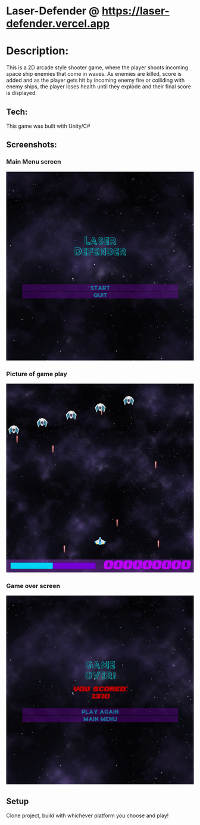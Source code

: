 # Laser-Defender @ https://laser-defender.vercel.app

# Description:

This is a 2D arcade style shooter game, where the player shoots incoming space ship enemies that come in waves. As enemies are killed, score is added and as the player gets hit by incoming enemy fire or colliding with enemy ships, the player loses health until they explode and their final score is displayed.

## Tech:

This game was built with Unity/C#

## Screenshots:

### Main Menu screen

!["Screenshot of URLs page"](https://github.com/mphbo/Laser-Defender/blob/master/docs/3.png?raw=true)

### Picture of game play

!["Screenshot of URLs page"](https://github.com/mphbo/Laser-Defender/blob/master/docs/1.png?raw=true)

### Game over screen

!["Screenshot of URLs page"](https://github.com/mphbo/Laser-Defender/blob/master/docs/2.png?raw=true)

## Setup

Clone project, build with whichever platform you choose and play!
